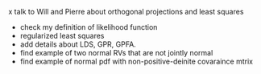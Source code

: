 x talk to Will and Pierre about orthogonal projections and least squares
- check my definition of likelihood function
- regularized least squares
- add details about LDS, GPR, GPFA.
- find example of two normal RVs that are not jointly normal
- find example of normal pdf with non-positive-deinite covaraince mtrix
